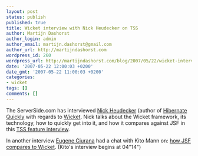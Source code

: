 ```yaml
---
layout: post
status: publish
published: true
title: Wicket interview with Nick Heudecker on TSS
author: Martijn Dashorst
author_login: admin
author_email: martijn.dashorst@gmail.com
author_url: http://martijndashorst.com
wordpress_id: 260
wordpress_url: http://martijndashorst.com/blog/2007/05/22/wicket-interview-with-nick-heudecker-on-tss/
date: '2007-05-22 12:00:03 +0200'
date_gmt: '2007-05-22 11:00:03 +0200'
categories:
- wicket
tags: []
comments: []
---
```

<p>The ServerSide.com has interviewed <a href="http://www.systemmobile.com/">Nick Heudecker</a> (author of <a href="http://www.amazon.com/Hibernate-Quickly-Patrick-Peak/dp/1932394419/ref=sr_1_1/103-6741092-4828620?ie=UTF8&s=books&qid=1179821344&sr=1-1">Hibernate Quickly</a> with regards to <a href="http://wicketframework.org">Wicket</a>. Nick talks about the Wicket framework, its technology, how to quickly get into it, and how it compares against JSF in this <a href="http://www.theserverside.com/news/thread.tss?thread_id=45507">TSS feature interview</a>.</p>
<p>
In another interview <a href="http://eugeneciurana.com/">Eugene Ciurana</a> had a chat with Kito Mann on: <a href="http://eugeneciurana.com/site.php?page=musings&contentTag=JavaOne-vlog.html#Wednesday">how JSF compares to Wicket</a>. (Kito's interview begins at 04"14")</p>
